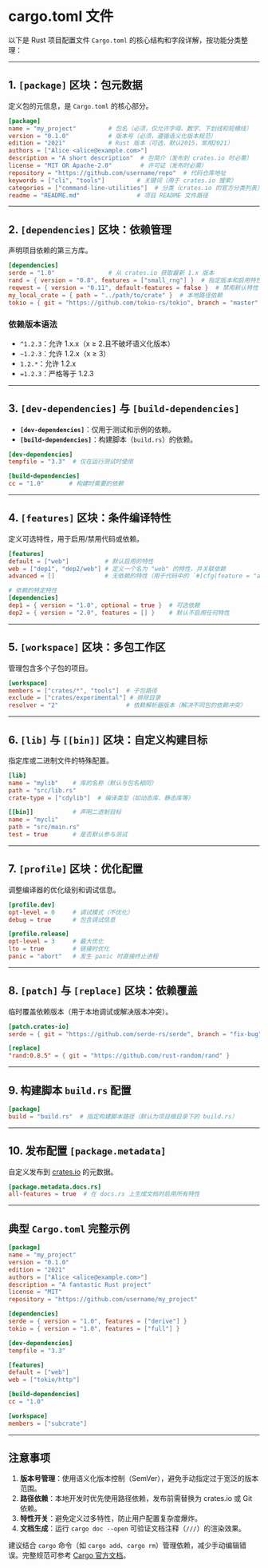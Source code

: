 # cargo.toml 文件

以下是 Rust 项目配置文件 `Cargo.toml` 的核心结构和字段详解，按功能分类整理：

---

## **1. `[package]` 区块：包元数据**

定义包的元信息，是 `Cargo.toml` 的核心部分。

```toml
[package]
name = "my_project"         # 包名（必须，仅允许字母、数字、下划线和短横线）
version = "0.1.0"           # 版本号（必须，遵循语义化版本规范）
edition = "2021"            # Rust 版本（可选，默认2015，常用2021）
authors = ["Alice <alice@example.com>"]
description = "A short description"  # 包简介（发布到 crates.io 时必需）
license = "MIT OR Apache-2.0"        # 许可证（发布时必需）
repository = "https://github.com/username/repo"  # 代码仓库地址
keywords = ["cli", "tools"]         # 关键词（用于 crates.io 搜索）
categories = ["command-line-utilities"]  # 分类（crates.io 的官方分类列表）
readme = "README.md"                # 项目 README 文件路径
```

---

## **2. `[dependencies]` 区块：依赖管理**

声明项目依赖的第三方库。

```toml
[dependencies]
serde = "1.0"               # 从 crates.io 获取最新 1.x 版本
rand = { version = "0.8", features = ["small_rng"] }  # 指定版本和启用特性
reqwest = { version = "0.11", default-features = false }  # 禁用默认特性
my_local_crate = { path = "../path/to/crate" }  # 本地路径依赖
tokio = { git = "https://github.com/tokio-rs/tokio", branch = "master" }  # Git 依赖
```

### **依赖版本语法**

- `^1.2.3`：允许 1.x.x（x ≥ 2.且不破坏语义化版本）
- `~1.2.3`：允许 1.2.x（x ≥ 3）
- `1.2.*`：允许 1.2.x
- `=1.2.3`：严格等于 1.2.3

---

## **3. `[dev-dependencies]` 与 `[build-dependencies]`**

- **`[dev-dependencies]`**：仅用于测试和示例的依赖。
- **`[build-dependencies]`**：构建脚本（`build.rs`）的依赖。

```toml
[dev-dependencies]
tempfile = "3.3"  # 仅在运行测试时使用

[build-dependencies]
cc = "1.0"       # 构建时需要的依赖
```

---

## **4. `[features]` 区块：条件编译特性**

定义可选特性，用于启用/禁用代码或依赖。

```toml
[features]
default = ["web"]          # 默认启用的特性
web = ["dep1", "dep2/web"] # 定义一个名为 "web" 的特性，并关联依赖
advanced = []              # 无依赖的特性（用于代码中的 `#[cfg(feature = "advanced")]`）

# 依赖的特定特性
[dependencies]
dep1 = { version = "1.0", optional = true }  # 可选依赖
dep2 = { version = "2.0", features = [] }    # 默认不启用任何特性
```

---

## **5. `[workspace]` 区块：多包工作区**

管理包含多个子包的项目。

```toml
[workspace]
members = ["crates/*", "tools"]  # 子包路径
exclude = ["crates/experimental"] # 排除目录
resolver = "2"                   # 依赖解析器版本（解决不同包的依赖冲突）
```

---

## **6. `[lib]` 与 `[[bin]]` 区块：自定义构建目标**

指定库或二进制文件的特殊配置。

```toml
[lib]
name = "mylib"    # 库的名称（默认与包名相同）
path = "src/lib.rs"
crate-type = ["cdylib"]  # 编译类型（如动态库、静态库等）

[[bin]]           # 声明二进制目标
name = "mycli"
path = "src/main.rs"
test = true       # 是否默认参与测试
```

---

## **7. `[profile]` 区块：优化配置**

调整编译器的优化级别和调试信息。

```toml
[profile.dev]
opt-level = 0     # 调试模式（不优化）
debug = true      # 包含调试信息

[profile.release]
opt-level = 3     # 最大优化
lto = true        # 链接时优化
panic = "abort"   # 发生 panic 时直接终止进程
```

---

## **8. `[patch]` 与 `[replace]` 区块：依赖覆盖**

临时覆盖依赖版本（用于本地调试或解决版本冲突）。

```toml
[patch.crates-io]
serde = { git = "https://github.com/serde-rs/serde", branch = "fix-bug" }

[replace]
"rand:0.8.5" = { git = "https://github.com/rust-random/rand" }
```

---

## **9. 构建脚本 `build.rs` 配置**

```toml
[package]
build = "build.rs"  # 指定构建脚本路径（默认为项目根目录下的 build.rs）
```

---

## **10. 发布配置 `[package.metadata]`**

自定义发布到 [crates.io](https://crates.io/) 的元数据。

```toml
[package.metadata.docs.rs]
all-features = true  # 在 docs.rs 上生成文档时启用所有特性
```

---

## **典型 `Cargo.toml` 完整示例**

```toml
[package]
name = "my_project"
version = "0.1.0"
edition = "2021"
authors = ["Alice <alice@example.com>"]
description = "A fantastic Rust project"
license = "MIT"
repository = "https://github.com/username/my_project"

[dependencies]
serde = { version = "1.0", features = ["derive"] }
tokio = { version = "1.0", features = ["full"] }

[dev-dependencies]
tempfile = "3.3"

[features]
default = ["web"]
web = ["tokio/http"]

[build-dependencies]
cc = "1.0"

[workspace]
members = ["subcrate"]
```

---

## **注意事项**

1. **版本号管理**：使用语义化版本控制（SemVer），避免手动指定过于宽泛的版本范围。
2. **路径依赖**：本地开发时优先使用路径依赖，发布前需替换为 crates.io 或 Git 依赖。
3. **特性开关**：避免定义过多特性，防止用户配置复杂度爆炸。
4. **文档生成**：运行 `cargo doc --open` 可验证文档注释（`///`）的渲染效果。

建议结合 `cargo` 命令（如 `cargo add`、`cargo rm`）管理依赖，减少手动编辑错误。完整规范可参考 [Cargo 官方文档](https://doc.rust-lang.org/cargo/reference/manifest.html)。
